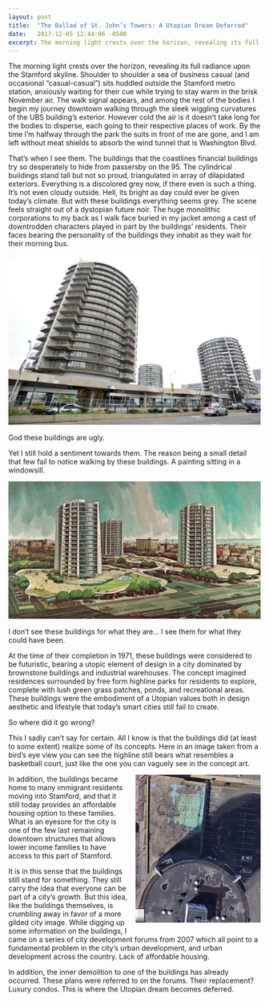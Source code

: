 ```yaml
---
layout: post
title:  "The Ballad of St. John’s Towers: A Utopian Dream Deferred"
date:   2017-12-05 12:44:06 -0500
excerpt: The morning light crests over the horizon, revealing its full radiance upon the Stamford skyline. Shoulder to shoulder a sea of business casual (and occasional “casual-casual”) sits huddled outside the Stamford metro station, anxiously waiting for their cue while trying to stay warm in the brisk November air.
---
```


The morning light crests over the horizon, revealing its full radiance upon the Stamford skyline. Shoulder to shoulder a sea of business casual (and occasional “casual-casual”) sits huddled outside the Stamford metro station, anxiously waiting for their cue while trying to stay warm in the brisk November air. The walk signal appears, and among the rest of the bodies I begin my journey downtown walking through the sleek wiggling curvatures of the UBS building’s exterior.  However cold the air is it doesn’t take long for the bodies to disperse, each going to their respective places of work. By the time I’m halfway through the park the suits in front of me are gone, and I am left without meat shields to absorb the wind tunnel that is Washington Blvd.

That’s when I see them. The buildings that the coastlines financial buildings try so desperately to hide from passersby on the 95. The cylindrical buildings stand tall but not so proud, triangulated in array of dilapidated exteriors. Everything is a discolored grey now, if there even is such a thing. It’s not even cloudy outside. Hell, its bright as day could ever be given today’s climate. But with these buildings everything seems grey. The scene feels straight out of a dystopian future noir. The huge monolithic corporations to my back as I walk face buried in my jacket among a cast of downtrodden characters played in part by the buildings’ residents. Their faces bearing the personality of the buildings they inhabit as they wait for their morning bus.

<img src="/assets/towers-1.png" />

God these buildings are ugly.

Yet I still hold a sentiment towards them. The reason being a small detail that few fail to notice walking by these buildings. A painting sitting in a windowsill.

<img src="/assets/towers-2.png" />

I don’t see these buildings for what they are… I see them for what they could have been.

At the time of their completion in 1971, these buildings were considered to be futuristic, bearing a utopic element of design in a city dominated by brownstone buildings and industrial warehouses. The concept imagined residences surrounded by free form highline parks for residents to explore, complete with lush green grass patches, ponds, and recreational areas. These buildings were the embodiment of a Utopian values both in design aesthetic and lifestyle that today’s smart cities still fail to create.

So where did it go wrong?

This I sadly can’t say for certain. All I know is that the buildings did (at least to some extent) realize some of its concepts. Here in an image taken from a bird’s eye view you can see the highline still bears what resembles a basketball court, just like the one you can vaguely see in the concept art.

<img src="/assets/towers-3.png" style="float:right; max-width: 250px; margin-left: 15px; margin-bottom: 15px;" />

In addition, the buildings became home to many immigrant residents moving into Stamford, and that it still today provides an affordable housing option to these families. What is an eyesore for the city is one of the few last remaining downtown structures that allows lower income families to have access to this part of Stamford.

It is in this sense that the buildings still stand for something. They still carry the idea that everyone can be part of a city’s growth. But this idea, like the buildings themselves, is crumbling away in favor of a more gilded city image. While digging up some information on the buildings, I came on a series of city development forums from 2007 which all point to a fundamental problem in the city’s urban development, and urban development across the country. Lack of affordable housing.

In addition, the inner demolition to one of the buildings has already occurred. These plans were referred to on the forums. Their replacement? Luxury condos.
This is where the Utopian dream becomes deferred.
